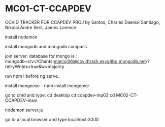 # MC01-CT-CCAPDEV

COVID TRACKER FOR CCAPDEV PROJ by Santos, Charles Daenial
                                  Santiago, Nikolai Andre
                                  Seril, James Lorence 

install nodemon

install mongodb and mongodb compass

join server: database for mongo is : mongodb+srv://Chants:marcoi06@covidtrack.exyg6bg.mongodb.net/?retryWrites=true&w=majority

run npm i before ng serve.

install mongoose - npm install mongoose

go to cmd and type:
cd desktop 
cd ccapdev-mp02 
cd MC02-CT-CCAPDEV-main

nodemon server.js

go to a local browser and type localhost:3000